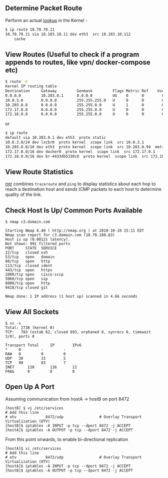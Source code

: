 Determine Packet Route
----------------------
Perform an actual [lookup](https://events.static.linuxfound.org/sites/events/files/slides/2016%20-%20Linux%20Networking%20explained_0.pdf) in the Kernel -
``` bash
$ ip route 10.70.70.11
10.70.70.11 via 10.103.10.11 dev eth3  src 10.103.10.112 
    cache
```

View Routes (Useful to check if a program appends to routes, like vpn/ docker-compose etc)
------------------------------------------------------------------------------------------
``` bash
$ route -n
Kernel IP routing table
Destination     Gateway         Genmask         Flags Metric Ref    Use Iface
0.0.0.0         10.203.0.1      0.0.0.0         UG    0      0        0 eth3
10.0.3.0        0.0.0.0         255.255.255.0   U     0      0        0 lxcbr0
10.203.0.0      0.0.0.0         255.255.0.0     U     1      0        0 eth3
172.17.0.0      0.0.0.0         255.255.0.0     U     0      0        0 docker0
172.18.0.0      0.0.0.0         255.255.0.0     U     0      0        0 br-4433db5330c8
```
or 
```bash
$ ip route
default via 10.203.0.1 dev eth3  proto static 
10.0.3.0/24 dev lxcbr0  proto kernel  scope link  src 10.0.3.1 
10.203.0.0/16 dev eth3  proto kernel  scope link  src 10.203.0.94  metric 1 
172.17.0.0/16 dev docker0  proto kernel  scope link  src 172.17.0.1 
172.18.0.0/16 dev br-4433db5330c8  proto kernel  scope link  src 172.18.0.1 
```
View Route Statistics
---------------------

[mtr](https://github.com/traviscross/mtr) combines `traceroute` and `ping` to display statistics about each hop to reach a destination host and sends ICMP packets to each host to determine quality of the link.

Check Host Is Up/ Common Ports Available
----------------------------------------
```
$ nmap c3.domain.com

Starting Nmap 6.40 ( http://nmap.org ) at 2018-10-18 15:11 EDT
Nmap scan report for c3.domain.com (10.70.180.63)
Host is up (0.0012s latency).
Not shown: 991 filtered ports
PORT     STATE  SERVICE
22/tcp   closed ssh
53/tcp   open   domain
80/tcp   open   http
113/tcp  closed ident
443/tcp  open   https
2000/tcp open   cisco-sccp
5060/tcp open   sip
8008/tcp open   http
9418/tcp closed git

Nmap done: 1 IP address (1 host up) scanned in 4.66 seconds
```

View All Sockets
----------------
```
$ ss -s
Total: 2738 (kernel 0)
TCP:   783 (estab 62, closed 693, orphaned 0, synrecv 0, timewait 3/0), ports 0

Transport Total     IP        IPv6
*	  0         -         -        
RAW	  0         0         0        
UDP	  38        33        5        
TCP	  90        83        7        
INET	  128       116       12       
FRAG	  0         0         0       
```

Open Up A Port
--------------
Assuming communication from hostA -> hostB on port 8472
```
[hostB] $ vi /etc/services
# Add this line
# otv             8472/udp                # Overlay Transport Virtualization (OTV)
[hostB]$ iptables -A INPUT -p tcp --dport 8472 -j ACCEPT
[hostA]$ iptables -A OUTPUT -p tcp --dport 8472 -j ACCEPT
```
From this point onwards, to enable bi-directional replication
```
[hostA]$ vi /etc/services
# Add this line
# otv             8472/udp                # Overlay Transport Virtualization (OTV)
[hostA]$ iptables -A INPUT -p tcp --dport 8472 -j ACCEPT
[hostB]$ iptables -A OUTPUT -p tcp --dport 8472 -j ACCEPT
```

